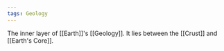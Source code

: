 ```yaml
---
tags: Geology
---
```


The inner layer of [[Earth]]'s [[Geology]]. It lies between the [[Crust]] and [[Earth's Core]].